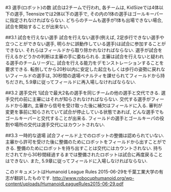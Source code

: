 #3 選手(ロボット)の数
試合は2チームで行われ, 各チームは, KidSizeでは4体以下の選手, Teensizeでは2体以下の選手で, その内の1体の選手はゴールキーパーに指定されなければならない. どちらのチームも選手が1体も出場できない場合, 試合を開始することが出来ない.

##3.1 試合を行えない選手
試合を行えない選手(例えば, 2足歩行できない選手や立つことができない選手, 明らかに誤動作している選手)は試合に参加することができない. それらはフィールドから取り除かれなければならない. 選手が試合を行えるかどうかの判断は主審の手に委ねられる. 主審は試合を行えないと疑われる選手のチームリーダに, 試合を行える能力をデモンストレーションすることを要求できる. 転倒してから20秒以内に安定した起立もしくは歩行の姿勢に戻れないフィールドの選手は, 30秒間の退場ペナルティを課せられてフィールドから持ちだされ, 5.9章に従ってフィールドに再入場しなければならない.

##3.2 選手交代
1試合で最大2名の選手を同じチームの他の選手と交代できる. 選手交代の前に主審にはそれが知らされなければならない. 交代する選手がフィールドから離れ, 主審から信号を受け取った後に補欠はフィールドに入る. 審判が変更を事前に知らされていて試合が停止している状態であれば, どんな選手でもゴールキーパーと交代することが出来る. フィールドの選手とゴールキーパの役割や場所の交代は選手交代にはカウントされない.

##3.3 一時的な退場
試合フィールド上でのロボットの整備は認められていない. 主審から許可を受けた後に整備のためにロボットをフィールドから出すことができる. 整備のためにロボットを持ち出すことは交代にはカウントされない. 持ちだされてから30秒間経過するまでは整備されたロボットは試合に再度戻ることはできない. また, 5.9章に従ってフィールドに入場しなければならない.

このドキュメントはHumanoid League Rules 2015-06-29を千葉工業大学の有志が翻訳したものです.
<http://www.robocuphumanoid.org/wp-content/uploads/HumanoidLeagueRules2015-06-29.pdf>
